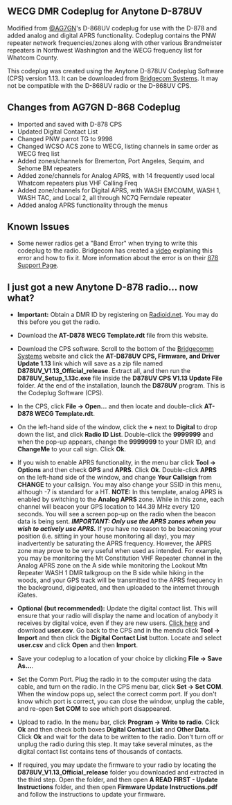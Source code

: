 ## WECG DMR Codeplug for Anytone D-878UV
Modified from [@AG7GN](https://www.github.com/AG7GN)'s D-868UV codeplug for use with the D-878 and added analog and digital APRS functionality. Codeplug contains the PNW repeater network frequencies/zones along with other various Brandmeister repeaters in Northwest Washington and the WECG frequency list for Whatcom County. 

This codeplug was created using the Anytone D-878UV Codeplug Software (CPS) version 1.13. It can be downloaded from [Bridgecom Systems](https://www.bridgecomsystems.com/pages/anytone-at-d878uv-support-page). It may not be compatible with the D-868UV radio or the D-868UV CPS. 

## Changes from AG7GN D-868 Codeplug
* Imported and saved with D-878 CPS
* Updated Digital Contact List
* Changed PNW parrot TG to 9998
* Changed WCSO ACS zone to WECG, listing channels in same order as WECG freq list
* Added zones/channels for Bremerton, Port Angeles, Sequim, and Sehome BM repeaters
* Added zone/channels for Analog APRS, with 14 frequently used local Whatcom repeaters plus VHF Calling Freq
* Added zone/channels for Digital APRS, with WASH EMCOMM, WASH 1, WASH TAC, and Local 2, all through NC7Q Ferndale repeater
* Added analog APRS functionality through the menus

## Known Issues
* Some newer radios get a "Band Error" when trying to write this codeplug to the radio. Bridgecom has created a [video](https://www.youtube.com/watch?v=yj-AoN1ofGc) explaning this error and how to fix it. More information about the error is on their [878 Support Page](https://www.bridgecomsystems.com/pages/anytone-at-d878uv-support-page).

## I just got a new Anytone D-878 radio... now what?
* **Important:** Obtain a DMR ID by registering on [Radioid.net](https://radioid.net/register). You may do this before you get the radio.
* Download the **<Date> AT-D878 WECG Template.rdt** file from this website. 
* Download the CPS software. Scroll to the bottom of the [Bridgecomm Systems](https://www.bridgecomsystems.com/pages/anytone-at-d878uv-support-page) website and click  the **AT-D878UV CPS, Firmware, and Driver Update 1.13** link which will save as a zip file named **D878UV_V1.13_Official_release**. Extract all, and then run the **D878UV_Setup_1.13c.exe** file inside the **D878UV CPS V1.13 Update File** folder. At the end of the installation, launch the **D878UV** program. This is the Codeplug Software (CPS).
* In the CPS, click **File -> Open...** and then locate and double-click **<Date> AT-D878 WECG Template.rdt**. 
* On the left-hand side of the window, click the **+** next to **Digital** to drop down the list, and click **Radio ID List**. Double-click the **9999999** and when the pop-up appears, change the **9999999** to your DMR ID, and **ChangeMe** to your call sign. Click **Ok**.
* If you wish to enable APRS functionality, in the menu bar click **Tool -> Options** and then check **GPS** and **APRS**. Click **Ok**. Double-click **APRS** on the left-hand side of the window, and change **Your Callsign** from **CHANGE** to your callsign. You may also change your SSID in this menu, although -7 is standard for a HT. 
**NOTE:** In this template, analog APRS is enabled by switching to the **Analog APRS** zone. While in this zone, each channel will beacon your GPS location to 144.39 MHz every 120 seconds. You will see a screen pop-up on the radio when the beacon data is being sent.  **_IMPORTANT: Only use the APRS zones when you wish to actively use APRS._** If you have no reason to be beaconing your position (i.e. sitting in your house monitoring all day), you may inadvertently be saturating the APRS frequency. However, the APRS zone may prove to be very useful when used as intended. For example, you may be monitoring the Mt Constitution VHF Repeater channel in the Analog APRS zone on the A side while monitoring the Lookout Mtn Repeater WASH 1 DMR talkgroup on the B side while hiking in the woods, and your GPS track will be transmitted to the APRS frequency in the background, digipeated, and then uploaded to the internet through iGates.
* **Optional (but recommended):** Update the digital contact list. This will ensure that your radio will display the name and location of anybody it receives by digital voice, even if they are new users. [Click here](https://radioid.net/database/dumps) and download **user.csv**. Go back to the CPS and in the mendu click **Tool -> Import** and then click the **Digital Contact List** button. Locate and select **user.csv** and click **Open** and then **Import**. 
* Save your codeplug to a location of your choice by clicking **File -> Save As...**.
* Set the Comm Port. Plug the radio in to the computer using the data cable, and turn on the radio. In the CPS menu bar, click **Set -> Set COM**. When the window pops up, select the correct comm port. If you don't know which port is correct, you can close the window, unplug the cable, and re-open **Set COM** to see which port disappeared. 
* Upload to radio. In the menu bar, click **Program -> Write to radio**. Click **Ok** and then check both boxes **Digital Contact List** and **Other Data**. Click **Ok** and wait for the data to be written to the radio. Don't turn off or unplug the radio during this step. It may take several minutes, as the digital contact list contains tens of thousands of contacts. 

* If required, you may update the firmware to your radio by locating the **D878UV_V1.13_Official_release** folder you downloaded and extracted in the third step. Open the folder, and then open **A READ FIRST - Update Instructions** folder, and then open **Firmware Update Instructions.pdf** and follow the instructions to update your firmware.
